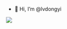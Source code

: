 - 👋 Hi, I’m @lvdongyi

![](https://komarev.com/ghpvc/?username=lvdongyi&color=green&style=for-the-badge)
<!---
lvdongyi/lvdongyi is a ✨ special ✨ repository because its `README.md` (this file) appears on your GitHub profile.
You can click the Preview link to take a look at your changes.
--->
